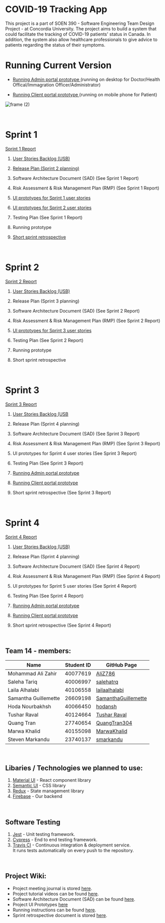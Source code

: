 # COVID-19 Tracking App

This project is a part of SOEN 390 - Software Engineering Team Design Project - at Concordia University. The project aims to build a system that could facilitate the tracking of COVID-19 patients' status in Canada. In addition, the system also allow healthcare professionals to give advice to patients regarding the status of their symptoms.

# Running Current Version
- [ Running Admin portal prototype ](https://admin-covidtracker.web.app/) (running on desktop for Doctor/Health Offical/Immagration Officer/Administrator)

- [ Running Client portal prototype ](https://client-covidtracker.web.app/) (running on mobile phone for Patient)

![frame (2)](https://user-images.githubusercontent.com/55549554/160156149-1b917f5d-ef37-46b4-845f-1e26286950af.png)


<br />

# Sprint 1

[Sprint 1 Report](https://github.com/SamanthaGuillemette/SOEN390/blob/main/wiki_docs/Sprint_Reports/SOEN390-Sprint_1_Report_Team14.pdf)

1. [ User Stories Backlog (USB) ](https://github.com/SamanthaGuillemette/SOEN390/blob/main/wiki_docs/USB/Team14_User%20Story%20Backlog.xlsx)

3. [ Release Plan (Sprint 2 planning) ](https://github.com/SamanthaGuillemette/SOEN390/blob/main/wiki_docs/Release_Plan/Release%20Plan%20-%20Spint%202%20Planning.xlsx)

   
4. Software Architecture Document (SAD) (See Sprint 1 Report)

5. Risk Assessment & Risk Management Plan (RMP) (See Sprint 1 Report)
6. [ UI prototypes for Sprint 1 user stories ](https://github.com/SamanthaGuillemette/SOEN390/tree/main/wiki_docs/UI_Prototypes/Sprint%201/Admin)
7. [ UI prototypes for Sprint 2 user stories ](https://github.com/SamanthaGuillemette/SOEN390/tree/main/wiki_docs/UI_Prototypes/Sprint%202)
8. Testing Plan (See Sprint 1 Report)

9. Running prototype
10. [Short sprint retrospective](https://github.com/SamanthaGuillemette/SOEN390/blob/main/wiki_docs/Sprint_Retrospectives/Team14_ShortSprint1Retrospective.pdf)

<br />


# Sprint 2

[Sprint 2 Report](https://docs.google.com/document/d/14unTftGvLbxCVN173bsorxm2BUaxr3SabFkWFxGsgWs/edit?usp=sharing)

1. [User Stories Backlog (USB)](https://github.com/SamanthaGuillemette/SOEN390/blob/develop/wiki_docs/USB/Team14_User%20Story%20Backlog.xlsx)

3. Release Plan (Sprint 3 planning) 
   
4. Software Architecture Document (SAD) (See Sprint 2 Report)

5. Risk Assessment & Risk Management Plan (RMP) (See Sprint 2 Report)
6. [ UI prototypes for Sprint 3 user stories ](https://github.com/SamanthaGuillemette/SOEN390/tree/main/wiki_docs/UI_Prototypes/Sprint%203)
7. Testing Plan (See Sprint 2 Report)

9. Running prototype
10. Short sprint retrospective

<br/>


# Sprint 3

[Sprint 3 Report](https://docs.google.com/document/d/1sTb3VUBFREMWVwaTKdlWZqT0LWoCZqBmOrlwcJNOAyc/edit?usp=sharing)

1. [User Stories Backlog (USB](https://github.com/SamanthaGuillemette/SOEN390/blob/develop/wiki_docs/USB/Team14_User_Story_Backlog_Sprint_3.xlsx)

3. Release Plan (Sprint 4 planning) 
   
4. Software Architecture Document (SAD) (See Sprint 3 Report)

5. Risk Assessment & Risk Management Plan (RMP) (See Sprint 3 Report)
6. UI prototypes for Sprint 4 user stories (See Sprint 3 Report)
7. Testing Plan (See Sprint 3 Report)
8. [ Running Admin portal prototype ](https://admin-covidtracker.web.app/)
9. [ Running Client portal prototype ](https://client-covidtracker.web.app/)
10. Short sprint retrospective (See Sprint 3 Report)

<br/>

# Sprint 4

[Sprint 4 Report](https://docs.google.com/document/d/1N8vQAoo4THZH5aZURqRhy_oyISD4u-EX/edit#heading=h.lnxbz9)

1. [User Stories Backlog (USB)](https://github.com/SamanthaGuillemette/SOEN390/blob/develop/wiki_docs/USB/Team14_User_Story_Backlog_Sprint_4.xlsx)

3. Release Plan (Sprint 4 planning) 
   
4. Software Architecture Document (SAD) (See Sprint 4 Report)

5. Risk Assessment & Risk Management Plan (RMP) (See Sprint 4 Report)
6. UI prototypes for Sprint 5 user stories (See Sprint 4 Report)
7. Testing Plan (See Sprint 4 Report)
8. [ Running Admin portal prototype ](https://admin-covidtracker.web.app/)
9. [ Running Client portal prototype ](https://client-covidtracker.web.app/)
10. Short sprint retrospective (See Sprint 4 Report)

<br/>

## Team 14 - members:

| Name                 | Student ID | GitHub Page                                                   |
| -------------------- | ---------- | ------------------------------------------------------------- |
| Mohammad Ali Zahir   | 40077619   | [AliZ786](https://github.com/AliZ786)                         |
| Saleha Tariq         | 40006997   | [salehatrq](https://github.com/salehatrq)                     |
| Laila Alhalabi       | 40106558   | [lailaalhalabi](https://github.com/lailaalhalabi)             |
| Samantha Guillemette | 26609198   | [SamanthaGuillemette](https://github.com/SamanthaGuillemette) |
| Hoda Nourbakhsh      | 40066450   | [hodansh](https://github.com/hodansh)                         |
| Tushar Raval         | 40124664   | [Tushar Raval](https://github.com/tusharraval102)             |
| Quang Tran           | 27740654   | [QuangTran304](https://github.com/QuangTran304)               |
| Marwa Khalid         | 40155098   | [MarwaKhalid](https://github.com/MarwaKhalid)                 |
| Steven Markandu      | 23740137   | [smarkandu](https://github.com/smarkandu)                     |

<br />

## Libaries / Technologies we planned to use:

1. [Material UI](https://mui.com/) - React component library
2. [Semantic UI](https://semantic-ui.com/) - CSS library
3. [Redux](https://redux.js.org/) - State management library
4. [Firebase](https://firebase.google.com/) - Our backend

<br />

## Software Testing

1. [Jest](https://jestjs.io/) - Unit testing framework.
2. [Cypress](https://www.cypress.io/) - End to end testing framework.
3. [Travis CI](https://travis-ci.org/) - Continuous integration & deployment service. <br />
   It runs tests automatically on every push to the repository.

<br />

## Project Wiki:

- Project meeting journal is stored [here](https://github.com/SamanthaGuillemette/SOEN390/wiki/Meeting-minutes).
- Project tutorial videos can be found [here](https://github.com/SamanthaGuillemette/SOEN390/wiki).
- Software Architecture Document (SAD) can be found [here](<https://github.com/SamanthaGuillemette/SOEN390/wiki/Software-Architecture-(SAD)>).
- Project UI Prototypes [here](<https://github.com/SamanthaGuillemette/SOEN390/wiki/UI-Prototypes>)
- Running instructions can be found [here](https://github.com/SamanthaGuillemette/SOEN390/wiki/Running-instructions).
- Sprint retrospective document is stored [here](https://github.com/SamanthaGuillemette/SOEN390/wiki/Sprint-retrospective).
